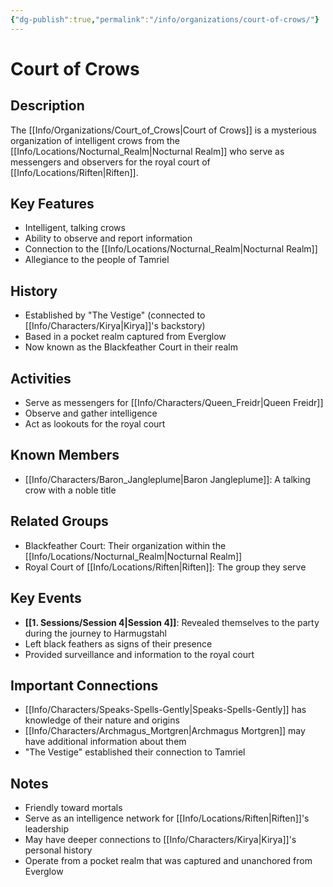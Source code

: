 ```yaml
---
{"dg-publish":true,"permalink":"/info/organizations/court-of-crows/"}
---
```


# Court of Crows

## Description
The [[Info/Organizations/Court_of_Crows\|Court of Crows]] is a mysterious organization of intelligent crows from the [[Info/Locations/Nocturnal_Realm\|Nocturnal Realm]] who serve as messengers and observers for the royal court of [[Info/Locations/Riften\|Riften]].

## Key Features
- Intelligent, talking crows
- Ability to observe and report information
- Connection to the [[Info/Locations/Nocturnal_Realm\|Nocturnal Realm]]
- Allegiance to the people of Tamriel

## History
- Established by "The Vestige" (connected to [[Info/Characters/Kirya\|Kirya]]'s backstory)
- Based in a pocket realm captured from Everglow
- Now known as the Blackfeather Court in their realm

## Activities
- Serve as messengers for [[Info/Characters/Queen_Freidr\|Queen Freidr]]
- Observe and gather intelligence
- Act as lookouts for the royal court

## Known Members
- [[Info/Characters/Baron_Jangleplume\|Baron Jangleplume]]: A talking crow with a noble title

## Related Groups
- Blackfeather Court: Their organization within the [[Info/Locations/Nocturnal_Realm\|Nocturnal Realm]]
- Royal Court of [[Info/Locations/Riften\|Riften]]: The group they serve

## Key Events
- **[[1. Sessions/Session 4\|Session 4]]**: Revealed themselves to the party during the journey to Harmugstahl
- Left black feathers as signs of their presence
- Provided surveillance and information to the royal court

## Important Connections
- [[Info/Characters/Speaks-Spells-Gently\|Speaks-Spells-Gently]] has knowledge of their nature and origins
- [[Info/Characters/Archmagus_Mortgren\|Archmagus Mortgren]] may have additional information about them
- "The Vestige" established their connection to Tamriel

## Notes
- Friendly toward mortals
- Serve as an intelligence network for [[Info/Locations/Riften\|Riften]]'s leadership
- May have deeper connections to [[Info/Characters/Kirya\|Kirya]]'s personal history
- Operate from a pocket realm that was captured and unanchored from Everglow